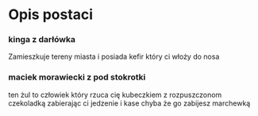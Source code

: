 # Opis postaci

### kinga z darłówka
Zamieszkuje tereny miasta i posiada kefir który ci włoży do nosa
### maciek morawiecki z pod stokrotki
ten żul to człowiek który rzuca cię kubeczkiem z rozpuszczonom czekoladką zabierając ci jedzenie i kase chyba że go zabijesz marchewką
